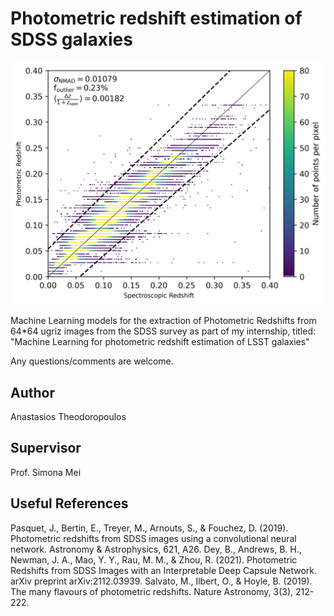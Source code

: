 # Photometric redshift estimation of SDSS galaxies

<p align="center">
<img src="preview.png" width="700" title="preview" />
</p>
Machine Learning models for the extraction of Photometric Redshifts from 64*64 ugriz images from the SDSS survey as part of my internship, titled:
"Machine Learning for photometric redshift estimation of LSST galaxies"

Any questions/comments are welcome.

## Author
Anastasios Theodoropoulos

## Supervisor
Prof. Simona Mei

## Useful References
Pasquet, J., Bertin, E., Treyer, M., Arnouts, S., & Fouchez, D. (2019). Photometric redshifts from SDSS images using a convolutional neural network. Astronomy & Astrophysics, 621, A26.
Dey, B., Andrews, B. H., Newman, J. A., Mao, Y. Y., Rau, M. M., & Zhou, R. (2021). Photometric Redshifts from SDSS Images with an Interpretable Deep Capsule Network. arXiv preprint arXiv:2112.03939.
Salvato, M., Ilbert, O., & Hoyle, B. (2019). The many flavours of photometric redshifts. Nature Astronomy, 3(3), 212-222.
